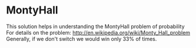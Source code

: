 # MontyHall
This solution helps in understanding the MontyHall problem of probability For details on the problem: http://en.wikipedia.org/wiki/Monty_Hall_problem
Generally, if we don't switch we would win only 33% of times.
